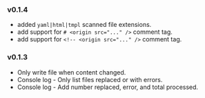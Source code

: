 

### v0.1.4
  - added `yaml|html|tmpl` scanned file extensions. 
  - add support for `# <origin src="..." />` comment tag.
  - add support for `<!-- <origin src="..." />` comment tag.
  
### v0.1.3

- Only write file when content changed.
- Console log - Only list files replaced or with errors.
- Console log - Add number replaced, error, and total processed.